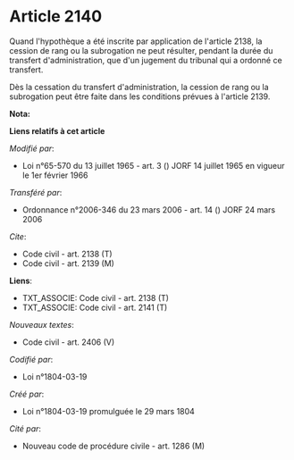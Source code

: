 # Article 2140

Quand l'hypothèque a été inscrite par application de l'article 2138, la cession de rang ou la subrogation ne peut résulter,
pendant la durée du transfert d'administration, que d'un jugement du tribunal qui a ordonné ce transfert.

Dès la cessation du transfert d'administration, la cession de rang ou la subrogation peut être faite dans les conditions
prévues à l'article 2139.

**Nota:**



**Liens relatifs à cet article**

_Modifié par_:

  - Loi n°65-570 du 13 juillet 1965 - art. 3 () JORF 14 juillet 1965 en vigueur le 1er février 1966

_Transféré par_:

  - Ordonnance n°2006-346 du 23 mars 2006 - art. 14 () JORF 24 mars 2006

_Cite_:

  - Code civil - art. 2138 (T)
  - Code civil - art. 2139 (M)

**Liens**:

  - TXT_ASSOCIE: Code civil - art. 2138 (T)
  - TXT_ASSOCIE: Code civil - art. 2141 (T)

_Nouveaux textes_:

  - Code civil - art. 2406 (V)

_Codifié par_:

  - Loi n°1804-03-19

_Créé par_:

  - Loi n°1804-03-19 promulguée le 29 mars 1804

_Cité par_:

  - Nouveau code de procédure civile - art. 1286 (M)
